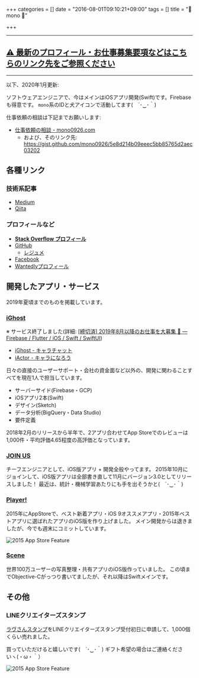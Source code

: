 +++
categories = []
date = "2016-08-01T09:10:21+09:00"
tags = []
title = "🐶 mono "

+++

---

## [⚠️ 最新のプロフィール・お仕事募集要項などはこちらのリンク先をご参照ください](https://mono0926.notion.site/mono-Masayuki-Ono-8959cd3bd40142e19ec433c5cd5b449b)

---


以下、2020年1月更新:

ソフトウェアエンジニアで、今はメインはiOSアプリ開発(Swift)です。Firebaseも得意です。
`mono`系のIDと犬アイコンで活動してます(　´･‿･｀)

仕事依頼の相談は下記までお願いします:

- [仕事依頼の相談 - mono0926.com](https://mono0926.com/page/job/)
  - および、そのリンク先: https://gist.github.com/mono0926/5e8d214b09eeec5bb85765d2aec03202

## 各種リンク

### 技術系記事

- [Medium](https://medium.com/@mono0926)
- [Qiita](http://qiita.com/mono0926)

### プロフィールなど

- **[Stack Overflow プロフィール](https://stackoverflow.com/story/mono0926)**
- [GitHub](https://github.com/mono0926)
  - [レジュメ](https://github.com/users/mono0926/projects/1)
- [Facebook](https://www.facebook.com/mono0926)
- [Wantedlyプロフィール](https://www.wantedly.com/users/438148)

## 開発したアプリ・サービス

2019年夏頃までのものを掲載しています。

### [iGhost](https://www.ighost.jp)

※ サービス終了しました(詳細: [[締切済] 2019年8月以降のお仕事を大募集 🐶 — Firebase / Flutter / iOS / Swift / SwiftUI](https://medium.com/@mono0926/job-82ca87f4d75e))

- [iGhost - キャラチャット](https://itunes.apple.com/jp/app/apple-store/id959326282?mt=8)
- [iActor - キャラになろう](https://itunes.apple.com/jp/app/apple-store/id1265017894?mt=8)

日々の直接のユーザーサポート・会社の資金面など以外の、開発に関わることすべてを現在1人で担当しています。

- サーバーサイド(Firebase・GCP)
- iOSアプリ2本(Swift)
- デザイン(Sketch)
- データ分析(BigQuery・Data Studio)
- 要件定義

2018年2月のリリースから半年で、2アプリ合わせてApp Storeでのレビューは1,000件・平均評価4.65程度の高評価となっています。

### [JOIN US](http://joinus30.com/)

チーフエンジニアとして、iOS版アプリ + 開発全般やってます。
2015年10月にジョインして、iOS版アプリは全部書き直して11月にバージョン3.0としてリリースしました！
最近は、統計・機械学習あたりにも手を出そうかと(　´･‿･｀)

### [Player!](http://www.playerapp.tokyo/)

2015年にAppStoreで、ベスト新着アプリ・iOS 9オススメアプリ・2015年ベストアプリに選ばれたアプリのiOS版を作り上げました。
メイン開発からは退きましたが、今でも週末にコミットしています。

![2015 App Store Feature](/images/about/2015_app_store_feature.jpeg)

### [Scene](http://scn.jp/)

世界100万ユーザーの写真整理・共有アプリのiOS版作っていました。
この頃までObjective-Cがっつり書いてましたが、それ以降はSwiftメインです。

## その他

### LINEクリエイターズスタンプ

[ラヴさんスタンプ](https://store.line.me/stickershop/product/1000854)をLINEクリエイターズスタンプ受付初日に申請して、1,000個くらい売れました。

買っていただけると嬉しいです(　´･‿･｀)
ギフト希望の場合はご連絡くださいヽ(・ω・｀）

![2015 App Store Feature](/images/about/onegai.png)
